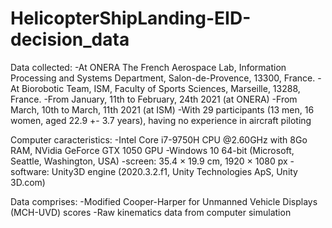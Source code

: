 # HelicopterShipLanding-EID-decision_data

Data collected:
-At ONERA The French Aerospace Lab, Information Processing and Systems Department, Salon-de-Provence, 13300, France.
-At Biorobotic Team, ISM, Faculty of Sports Sciences, Marseille, 13288, France.
-From January, 11th to February, 24th 2021 (at ONERA) 
-From March, 10th to March, 11th 2021 (at ISM)
-With 29 participants (13 men, 16 women, aged 22.9 +- 3.7 years), having no experience in aircraft piloting

Computer caracteristics:
-Intel Core i7-9750H CPU @2.60GHz with 8Go RAM, NVidia GeForce GTX 1050 GPU 
-Windows 10 64-bit (Microsoft, Seattle, Washington, USA)
-screen: 35.4 × 19.9 cm, 1920 × 1080 px
-software: Unity3D engine (2020.3.2.f1, Unity Technologies ApS, Unity 3D.com)

Data comprises:
-Modified Cooper-Harper for Unmanned Vehicle Displays (MCH-UVD) scores
-Raw kinematics data from computer simulation

